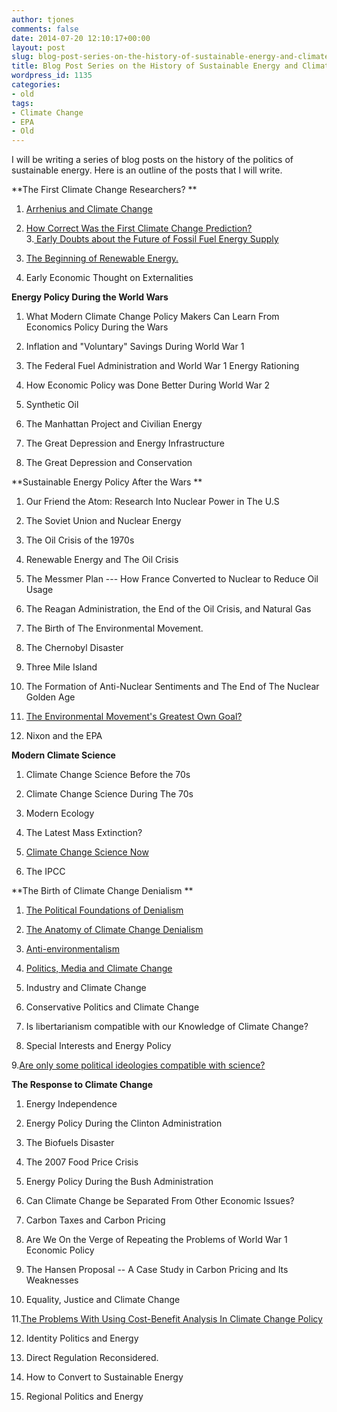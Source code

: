 ```yaml
---
author: tjones
comments: false
date: 2014-07-20 12:10:17+00:00
layout: post
slug: blog-post-series-on-the-history-of-sustainable-energy-and-climate-change-politics
title: Blog Post Series on the History of Sustainable Energy and Climate Change Politics
wordpress_id: 1135
categories:
- old
tags:
- Climate Change
- EPA
- Old
---
```


I will be writing a series of blog posts on the history of the politics of sustainable energy. Here is an outline of the posts that I will write.

**The First Climate Change Researchers? **   

1. [Arrhenius and Climate Change](https://theojones.name/index.php/arrhenius-and-climate-change/)   

2. [How Correct Was the First Climate Change Prediction?   
](https://theojones.name/index.php/how-correct-was-the-first-climate-change-prediction/)3.[ Early Doubts about the Future of Fossil Fuel Energy Supply](https://theojones.name/index.php/early-doubts-about-the-future-of-fossil-fuel-energy-supply/)   

4. [The Beginning of Renewable Energy.](https://theojones.name/index.php/the-beginning-of-renewable-energy/)   

5. Early Economic Thought on Externalities

**Energy Policy During the World Wars**   

1. What Modern Climate Change Policy Makers Can Learn From Economics Policy During the Wars   

2. Inflation and "Voluntary" Savings During World War 1   

3. The Federal Fuel Administration and World War 1 Energy Rationing   

4. How Economic Policy was Done Better During World War 2   

5. Synthetic Oil   

6. The Manhattan Project and Civilian Energy   

7. The Great Depression and Energy Infrastructure   

8. The Great Depression and Conservation

**Sustainable Energy Policy After the Wars **   

1. Our Friend the Atom: Research Into Nuclear Power in The U.S   

2. The Soviet Union and Nuclear Energy   

3. The Oil Crisis of the 1970s   

4. Renewable Energy and The Oil Crisis   

5. The Messmer Plan --- How France Converted to Nuclear to Reduce Oil Usage   

6. The Reagan Administration, the End of the Oil Crisis, and Natural Gas   

7. The Birth of The Environmental Movement.   

8. The Chernobyl Disaster   

9. Three Mile Island   

10. The Formation of Anti-Nuclear Sentiments and The End of The Nuclear Golden Age   

11. [The Environmental Movement's Greatest Own Goal?](https://theojones.name/the-environmental-movements-greatest-own-goal/)   

12. Nixon and the EPA

**Modern Climate Science**   

1. Climate Change Science Before the 70s   

2. Climate Change Science During The 70s   

3. Modern Ecology   

4. The Latest Mass Extinction?   

5. [Climate Change Science Now](https://theojones.name/index.php/climate-change-science-now/)   

6. The IPCC

**The Birth of Climate Change Denialism **   

1. [The Political Foundations of Denialism](https://theojones.name/index.php/the-political-foundations-of-denialism/)   

2. [The Anatomy of Climate Change Denialism](https://theojones.name/index.php/the-anatomy-of-climate-change-denialism/)   

3. [Anti-environmentalism](https://theojones.name/index.php/the-birth-of-anti-environmentalism/)   

4. [Politics, Media and Climate Change](https://theojones.name/index.php/politics-media-and-the-public-opinion-on-climate-change/)   

5. Industry and Climate Change   

6. Conservative Politics and Climate Change   

7. Is libertarianism compatible with our Knowledge of Climate Change?   

8. Special Interests and Energy Policy   

9.[Are only some political ideologies compatible with science?](https://theojones.name/index.php/are-only-some-political-ideologies-compatible-with-science/)

**The Response to Climate Change**   

1. Energy Independence   

2. Energy Policy During the Clinton Administration   

3. The Biofuels Disaster   

4. The 2007 Food Price Crisis   

5. Energy Policy During the Bush Administration   

6. Can Climate Change be Separated From Other Economic Issues?   

7. Carbon Taxes and Carbon Pricing   

8. Are We On the Verge of Repeating the Problems of World War 1 Economic Policy   

9. The Hansen Proposal -- A Case Study in Carbon Pricing and Its Weaknesses   

10. Equality, Justice and Climate Change   

11.[The Problems With Using Cost-Benefit Analysis In Climate Change Policy](https://theojones.name/the-problems-with-using-cost-benefit-analysis-in-climate-change-policy/)   

12. Identity Politics and Energy   

13. Direct Regulation Reconsidered.   

14. How to Convert to Sustainable Energy   

15. Regional Politics and Energy
